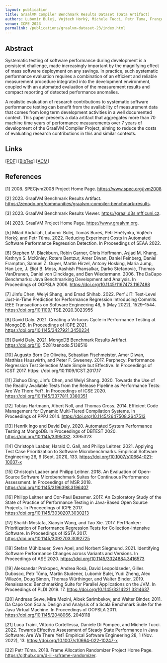```yaml
---
layout: publication
title: GraalVM Compiler Benchmark Results Dataset (Data Artifact)
authors: Lubomír Bulej, Vojtech Horký, Michele Tucci, Petr Tuma, François Farquet, David Leopoldseder, Aleksandar Prokopec
venue: ICPE 2023
permalink: /publications/graalvm-dataset-23/index.html
---
```



## Abstract

Systematic testing of software performance during development is
a persistent challenge, made increasingly important by the magnifying effect of mass software deployment on any savings. In practice,
such systematic performance evaluation requires a combination
of an efficient and reliable measurement procedure integrated into
the development environment, coupled with an automated evaluation of the measurement results and compact reporting of detected
performance anomalies.

A realistic evaluation of research contributions to systematic
software performance testing can benefit from the availability of
measurement data that comes from long term development activities in a well documented context. This paper presents a data
artifact that aggregates more than 70 machine time years of performance measurements over 7 years of development of the GraalVM
Compiler Project, aiming to reduce the costs of evaluating research
contributions in this and similar contexts.

## Links

\[[PDF](/resources/docs/graalvm-dataset-23.pdf)\]
\[[BibTex](/resources/docs/bibtex/graalvm-dataset-23.bib)\]
\[[ACM](https://dl.acm.org/doi/10.1145/3578245.3585025)\]

## References

[1] 2008. SPECjvm2008 Project Home Page. https://www.spec.org/jvm2008

[2] 2023. GraalVM Benchmark Results Artifact.
https://zenodo.org/communities/graalvm-compiler-benchmark-results.

[3] 2023. GraalVM Benchmark Results Viewer. https://graal.d3s.mff.cuni.cz.

[4] 2023. GraalVM Project Home Page. https://www.graalvm.org.

[5] Milad Abdullah, Lubomír Bulej, Tomáš Bureš, Petr Hnětynka, Vojtěch Horký,
and Petr Tůma. 2022. Reducing Experiment Costs in Automated Software Performance Regression Detection. In Proceedings of SEAA 2022.

[6] Stephen M. Blackburn, Robin Garner, Chris Hoffmann, Asjad M. Khang, Kathryn S.
McKinley, Rotem Bentzur, Amer Diwan, Daniel Feinberg, Daniel Frampton,
Samuel Z. Guyer, Martin Hirzel, Antony Hosking, Maria Jump, Han Lee, J. Eliot B.
Moss, Aashish Phansalkar, Darko Stefanović, Thomas VanDrunen, Daniel von
Dincklage, and Ben Wiedermann. 2006. The DaCapo Benchmarks: Java Benchmarking Development and Analysis. In Proceedings of OOPSLA 2006. https://doi.org/10.1145/1167473.1167488

[7] Jinfu Chen, Weiyi Shang, and Emad Shihab. 2022. Perf JIT: Test-Level Just-in-Time
Prediction for Performance Regression Introducing Commits. IEEE Transactions
on Software Engineering 48, 5 (May 2022), 1529–1544. https://doi.org/10.1109/
TSE.2020.3023955

[8] David Daly. 2021. Creating a Virtuous Cycle in Performance Testing at MongoDB.
In Proceedings of ICPE 2021. https://doi.org/10.1145/3427921.3450234

[9] David Daly. 2021. MongoDB Benchmark Results Artifact. https://doi.org/10.
5281/zenodo.5138516

[10] Augusto Born De Oliveira, Sebastian Fischmeister, Amer Diwan, Matthias
Hauswirth, and Peter F. Sweeney. 2017. Perphecy: Performance Regression
Test Selection Made Simple but Effective. In Proceedings of ICST 2017. https:
//doi.org/10.1109/ICST.2017.17

[11] Zishuo Ding, Jinfu Chen, and Weiyi Shang. 2020. Towards the Use of the Readily
Available Tests from the Release Pipeline as Performance Tests: Are We There
Yet?. In Proceedings of ICSE 2020. https://doi.org/10.1145/3377811.3380351

[12] Tobias Hartmann, Albert Noll, and Thomas Gross. 2014. Efficient Code Management for Dynamic Multi-Tiered Compilation Systems. In Proceedings of PPPJ 2014. https://doi.org/10.1145/2647508.2647513

[13] Henrik Ingo and David Daly. 2020. Automated System Performance Testing
at MongoDB. In Proceedings of DBTEST 2020. https://doi.org/10.1145/3395032.
3395323

[14] Christoph Laaber, Harald C. Gall, and Philipp Leitner. 2021. Applying Test Case
Prioritization to Software Microbenchmarks. Empirical Software Engineering 26,
6 (Sept. 2021), 133. https://doi.org/10.1007/s10664-021-10037-x

[15] Christoph Laaber and Philipp Leitner. 2018. An Evaluation of Open-Source
Software Microbenchmark Suites for Continuous Performance Assessment. In
Proceedings of MSR 2018. https://doi.org/10.1145/3196398.3196407

[16] Philipp Leitner and Cor-Paul Bezemer. 2017. An Exploratory Study of the State
of Practice of Performance Testing in Java-Based Open Source Projects. In Proceedings of ICPE 2017. https://doi.org/10.1145/3030207.3030213

[17] Shaikh Mostafa, Xiaoyin Wang, and Tao Xie. 2017. PerfRanker: Prioritization of
Performance Regression Tests for Collection-Intensive Software. In Proceedings
of ISSTA 2017. https://doi.org/10.1145/3092703.3092725

[18] Stefan Mühlbauer, Sven Apel, and Norbert Siegmund. 2021. Identifying Software
Performance Changes across Variants and Versions. In Proceedings of ASE 2020.
https://doi.org/10.1145/3324884.3416573

[19] Aleksandar Prokopec, Andrea Rosà, David Leopoldseder, Gilles Duboscq, Petr
Tůma, Martin Studener, Lubomír Bulej, Yudi Zheng, Alex Villazón, Doug Simon,
Thomas Würthinger, and Walter Binder. 2019. Renaissance: Benchmarking Suite
for Parallel Applications on the JVM. In Proceedings of PLDI 2019. 17. https://doi.org/10.1145/3314221.3314637

[20] Andreas Sewe, Mira Mezini, Aibek Sarimbekov, and Walter Binder. 2011. Da
Capo Con Scala: Design and Analysis of a Scala Benchmark Suite for the Java
Virtual Machine. In Proceedings of OOPSLA 2011. https://doi.org/10.1145/2048066.
2048118

[21] Luca Traini, Vittorio Cortellessa, Daniele Di Pompeo, and Michele Tucci. 2022.
Towards Effective Assessment of Steady State Performance in Java Software:
Are We There Yet? Empirical Software Engineering 28, 1 (Nov. 2022), 13. https://doi.org/10.1007/s10664-022-10247-x

[22] Petr Tůma. 2018. Frame Allocation Randomizer Project Home Page.
https://github.com/d-iii-s/frame-randomizer.

